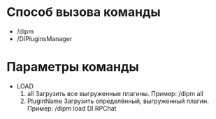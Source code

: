 # Способ вызова команды
* /dipm
* /DIPluginsManager

# Параметры команды

* LOAD
  1. all
     Загрузить все выгруженные плагины.
     Пример: /dipm all
  2. PluginName
     Загрузить определённый, выгруженный плагин.
     Пример: /dipm load DI.RPChat
